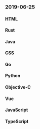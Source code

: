 ### 2019-06-25

#### HTML

#### Rust

#### Java

#### CSS

#### Go

#### Python

#### Objective-C

#### Vue

#### JavaScript

#### TypeScript
